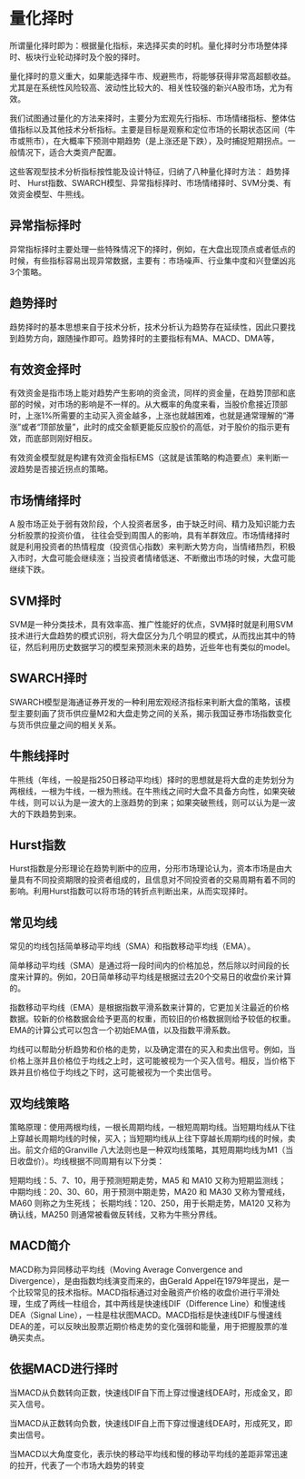 # 量化择时
所谓量化择时即为：根据量化指标，来选择买卖的时机。量化择时分市场整体择时、板块行业轮动择时及个股的择时。

量化择时的意义重大，如果能选择牛市、规避熊市，将能够获得非常高超额收益。尤其是在系统性风险较高、波动性比较大的、相关性较强的新兴A股市场，尤为有效。

我们试图通过量化的方法来择时，主要分为宏观先行指标、市场情绪指标、整体估值指标以及其他技术分析指标。主要是目标是观察和定位市场的长期状态区间（牛市或熊市），在大概率下预测中期趋势（是上涨还是下跌），及时捕捉短期拐点。一般情况下，适合大类资产配置。

这些客观型技术分析指标按性能及设计特征，归纳了八种量化择时方法： 趋势择时、 Hurst指数、SWARCH模型、异常指标择时、市场情绪择时、SVM分类、有效资金模型、牛熊线。

## 异常指标择时
异常指标择时主要处理一些特殊情况下的择时，例如，在大盘出现顶点或者低点的时候，有些指标容易出现异常数据，主要有：市场噪声、行业集中度和兴登堡凶兆3个策略。

## 趋势择时
趋势择时的基本思想来自于技术分析，技术分析认为趋势存在延续性，因此只要找到趋势方向，跟随操作即可。趋势择时的主要指标有MA、MACD、DMA等，

## 有效资金择时
有效资金是指市场上能对趋势产生影响的资金流，同样的资金量，在趋势顶部和底部的时候，对市场的影响是不一样的。从大概率的角度来看，当股价愈接近顶部时，上涨1%所需要的主动买入资金越多，上涨也就越困难，也就是通常理解的“滞涨”或者“顶部放量”，此时的成交金额更能反应股价的高低，对于股价的指示更有效，而底部则刚好相反。

有效资金模型就是构建有效资金指标EMS（这就是该策略的构造要点）来判断一波趋势是否接近拐点的策略。

## 市场情绪择时
A 股市场正处于弱有效阶段，个人投资者居多，由于缺乏时间、精力及知识能力去分析股票的投资价值， 往往会受到周围人的影响，具有羊群效应。市场情绪择时就是利用投资者的热情程度（投资信心指数）来判断大势方向，当情绪热烈，积极入市时，大盘可能会继续涨；当投资者情绪低迷、不断撤出市场的时候，大盘可能继续下跌。

## SVM择时
SVM是一种分类技术，具有效率高、推广性能好的优点，SVM择时就是利用SVM技术进行大盘趋势的模式识别，将大盘区分为几个明显的模式，从而找出其中的特征，然后利用历史数据学习的模型来预测未来的趋势，近些年也有类似的model。

## SWARCH择时
SWARCH模型是海通证券开发的一种利用宏观经济指标来判断大盘的策略，该模型主要刻画了货币供应量M2和大盘走势之间的关系，揭示我国证券市场指数变化与货币供应量之间的相关关系。

## 牛熊线择时
牛熊线（年线，一般是指250日移动平均线）择时的思想就是将大盘的走势划分为两根线，一根为牛线，一根为熊线。在牛熊线之间时大盘不具备方向性，如果突破牛线，则可以认为是一波大的上涨趋势的到来；如果突破熊线，则可以认为是一波大的下跌趋势到来。

## Hurst指数
Hurst指数是分形理论在趋势判断中的应用，分形市场理论认为，资本市场是由大量具有不同投资期限的投资者组成的，且信息对不同投资者的交易周期有着不同的影响。利用Hurst指数可以将市场的转折点判断出来，从而实现择时。

## 常见均线
常见的均线包括简单移动平均线（SMA）和指数移动平均线（EMA）。

简单移动平均线（SMA）是通过将一段时间内的价格加总，然后除以时间段的长度来计算的。例如，20日简单移动平均线是根据过去20个交易日的收盘价来计算的。

指数移动平均线（EMA）是根据指数平滑系数来计算的，它更加关注最近的价格数据。较新的价格数据会给予更高的权重，而较旧的价格数据则给予较低的权重。EMA的计算公式可以包含一个初始EMA值，以及指数平滑系数。

均线可以帮助分析趋势和价格的走势，以及确定潜在的买入和卖出信号。例如，当价格上涨并且价格位于均线之上时，这可能被视为一个买入信号。相反，当价格下跌并且价格位于均线之下时，这可能被视为一个卖出信号。

## 双均线策略
策略原理：使用两根均线，一根长周期均线，一根短周期均线。当短期均线从下往上穿越长周期均线的时候，买入；当短期均线从上往下穿越长周期均线的时候，卖出。前文介绍的Granville 八大法则也是一种双均线策略，其短周期均线为M1（当日收盘价）。均线根据不同周期有以下分类：

短期均线：5、7、10，用于预测短期走势，MA5 和 MA10 又称为短期监测线；
中期均线：20、30、60，用于预测中期走势，MA20 和 MA30 又称为警戒线， MA60 则称之为生死线；
长期均线：120、250，用于长期走势，MA120 又称为确认线，MA250 则通常被看做反转线，又称为牛熊分界线。


## MACD简介
MACD称为异同移动平均线（Moving Average Convergence and Divergence），是由指数均线演变而来的，由Gerald Appel在1979年提出，是一个比较常见的技术指标。MACD指标通过对金融资产价格的收盘价进行平滑处理，生成了两线一柱组合，其中两线是快速线DIF（Difference Line）和慢速线DEA（Signal Line），一柱是柱状图MACD。MACD指标是快速线DIF与慢速线DEA的差，可以反映出股票近期价格走势的变化强弱和能量，用于把握股票的准确买卖点。

## 依据MACD进行择时

当MACD从负数转向正数，快速线DIF自下而上穿过慢速线DEA时，形成金叉，即买入信号。

当MACD从正数转向负数，快速线DIF自上而下穿过慢速线DEA时，形成死叉，即卖出信号。

当MACD以大角度变化，表示快的移动平均线和慢的移动平均线的差距非常迅速的拉开，代表了一个市场大趋势的转变

